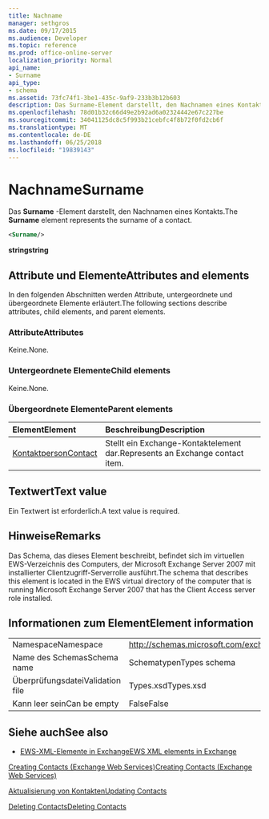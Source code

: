 ```yaml
---
title: Nachname
manager: sethgros
ms.date: 09/17/2015
ms.audience: Developer
ms.topic: reference
ms.prod: office-online-server
localization_priority: Normal
api_name:
- Surname
api_type:
- schema
ms.assetid: 73fc74f1-3be1-435c-9af9-233b3b12b603
description: Das Surname-Element darstellt, den Nachnamen eines Kontakts.
ms.openlocfilehash: 78d01b32c66d49e2b92ad6a02324442e67c227be
ms.sourcegitcommit: 34041125dc8c5f993b21cebfc4f8b72f0fd2cb6f
ms.translationtype: MT
ms.contentlocale: de-DE
ms.lasthandoff: 06/25/2018
ms.locfileid: "19839143"
---
```

# <a name="surname"></a><span data-ttu-id="e712a-103">Nachname</span><span class="sxs-lookup"><span data-stu-id="e712a-103">Surname</span></span>

<span data-ttu-id="e712a-104">Das **Surname** -Element darstellt, den Nachnamen eines Kontakts.</span><span class="sxs-lookup"><span data-stu-id="e712a-104">The **Surname** element represents the surname of a contact.</span></span> 
  
```xml
<Surname/>
```

 <span data-ttu-id="e712a-105">**string**</span><span class="sxs-lookup"><span data-stu-id="e712a-105">**string**</span></span>
## <a name="attributes-and-elements"></a><span data-ttu-id="e712a-106">Attribute und Elemente</span><span class="sxs-lookup"><span data-stu-id="e712a-106">Attributes and elements</span></span>

<span data-ttu-id="e712a-107">In den folgenden Abschnitten werden Attribute, untergeordnete und übergeordnete Elemente erläutert.</span><span class="sxs-lookup"><span data-stu-id="e712a-107">The following sections describe attributes, child elements, and parent elements.</span></span>
  
### <a name="attributes"></a><span data-ttu-id="e712a-108">Attribute</span><span class="sxs-lookup"><span data-stu-id="e712a-108">Attributes</span></span>

<span data-ttu-id="e712a-109">Keine.</span><span class="sxs-lookup"><span data-stu-id="e712a-109">None.</span></span>
  
### <a name="child-elements"></a><span data-ttu-id="e712a-110">Untergeordnete Elemente</span><span class="sxs-lookup"><span data-stu-id="e712a-110">Child elements</span></span>

<span data-ttu-id="e712a-111">Keine.</span><span class="sxs-lookup"><span data-stu-id="e712a-111">None.</span></span>
  
### <a name="parent-elements"></a><span data-ttu-id="e712a-112">Übergeordnete Elemente</span><span class="sxs-lookup"><span data-stu-id="e712a-112">Parent elements</span></span>

|<span data-ttu-id="e712a-113">**Element**</span><span class="sxs-lookup"><span data-stu-id="e712a-113">**Element**</span></span>|<span data-ttu-id="e712a-114">**Beschreibung**</span><span class="sxs-lookup"><span data-stu-id="e712a-114">**Description**</span></span>|
|:-----|:-----|
|[<span data-ttu-id="e712a-115">Kontaktperson</span><span class="sxs-lookup"><span data-stu-id="e712a-115">Contact</span></span>](contact.md) <br/> |<span data-ttu-id="e712a-116">Stellt ein Exchange-Kontaktelement dar.</span><span class="sxs-lookup"><span data-stu-id="e712a-116">Represents an Exchange contact item.</span></span>  <br/> |
   
## <a name="text-value"></a><span data-ttu-id="e712a-117">Textwert</span><span class="sxs-lookup"><span data-stu-id="e712a-117">Text value</span></span>

<span data-ttu-id="e712a-118">Ein Textwert ist erforderlich.</span><span class="sxs-lookup"><span data-stu-id="e712a-118">A text value is required.</span></span>
  
## <a name="remarks"></a><span data-ttu-id="e712a-119">Hinweise</span><span class="sxs-lookup"><span data-stu-id="e712a-119">Remarks</span></span>

<span data-ttu-id="e712a-120">Das Schema, das dieses Element beschreibt, befindet sich im virtuellen EWS-Verzeichnis des Computers, der Microsoft Exchange Server 2007 mit installierter Clientzugriff-Serverrolle ausführt.</span><span class="sxs-lookup"><span data-stu-id="e712a-120">The schema that describes this element is located in the EWS virtual directory of the computer that is running Microsoft Exchange Server 2007 that has the Client Access server role installed.</span></span>
  
## <a name="element-information"></a><span data-ttu-id="e712a-121">Informationen zum Element</span><span class="sxs-lookup"><span data-stu-id="e712a-121">Element information</span></span>

|||
|:-----|:-----|
|<span data-ttu-id="e712a-122">Namespace</span><span class="sxs-lookup"><span data-stu-id="e712a-122">Namespace</span></span>  <br/> |http://schemas.microsoft.com/exchange/services/2006/types  <br/> |
|<span data-ttu-id="e712a-123">Name des Schemas</span><span class="sxs-lookup"><span data-stu-id="e712a-123">Schema name</span></span>  <br/> |<span data-ttu-id="e712a-124">Schematypen</span><span class="sxs-lookup"><span data-stu-id="e712a-124">Types schema</span></span>  <br/> |
|<span data-ttu-id="e712a-125">Überprüfungsdatei</span><span class="sxs-lookup"><span data-stu-id="e712a-125">Validation file</span></span>  <br/> |<span data-ttu-id="e712a-126">Types.xsd</span><span class="sxs-lookup"><span data-stu-id="e712a-126">Types.xsd</span></span>  <br/> |
|<span data-ttu-id="e712a-127">Kann leer sein</span><span class="sxs-lookup"><span data-stu-id="e712a-127">Can be empty</span></span>  <br/> |<span data-ttu-id="e712a-128">False</span><span class="sxs-lookup"><span data-stu-id="e712a-128">False</span></span>  <br/> |
   
## <a name="see-also"></a><span data-ttu-id="e712a-129">Siehe auch</span><span class="sxs-lookup"><span data-stu-id="e712a-129">See also</span></span>



- [<span data-ttu-id="e712a-130">EWS-XML-Elemente in Exchange</span><span class="sxs-lookup"><span data-stu-id="e712a-130">EWS XML elements in Exchange</span></span>](ews-xml-elements-in-exchange.md)


[<span data-ttu-id="e712a-131">Creating Contacts (Exchange Web Services)</span><span class="sxs-lookup"><span data-stu-id="e712a-131">Creating Contacts (Exchange Web Services)</span></span>](http://msdn.microsoft.com/library/4845917e-70d1-481c-bbd7-011ec6571789%28Office.15%29.aspx)
  
[<span data-ttu-id="e712a-132">Aktualisierung von Kontakten</span><span class="sxs-lookup"><span data-stu-id="e712a-132">Updating Contacts</span></span>](http://msdn.microsoft.com/library/9a865953-b94a-4229-b632-2dee433314be%28Office.15%29.aspx)
  
[<span data-ttu-id="e712a-133">Deleting Contacts</span><span class="sxs-lookup"><span data-stu-id="e712a-133">Deleting Contacts</span></span>](http://msdn.microsoft.com/library/fcc3dc84-cd3e-455e-a1a7-ae6921c9b588%28Office.15%29.aspx)

